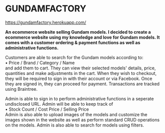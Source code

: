 # GUNDAMFACTORY

https://gundamfactory.herokuapp.com/

<strong>An ecommerce website selling Gundam models. I decided to create a ecommerce website using my knowledge and love for Gundam models. It comes with a customer ordering & payment functions as well as administrative functions.</strong>

Customers are able to search for the Gundam models according to: 
<br>
• Price / Brand / Category / Name 
<br>
and add them to cart. They can view their selected models' details, price, quantities and make adjustments in the cart. When they wish to checkout, they will be required to sign in with their account or via Facebook. Once they are signed in, they can proceed for payment. Transactions are tracked using Braintree. 


Admin is able to sign in to perform administrative functions in a seperate undisclosed URL. Admin will be able to keep track of <br>
• Stock Count / Cost Price / Selling Price 
<br>
Admin is also able to upload images of the models and customize the images shown in the website as well as perform standard CRUD operations on the models. Admin is also able to search for models using filters.
